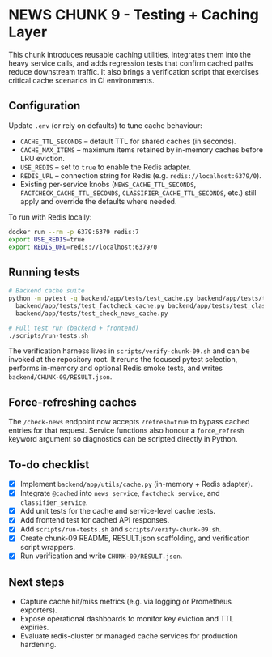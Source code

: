 # NEWS CHUNK 9 - Testing + Caching Layer

This chunk introduces reusable caching utilities, integrates them into the heavy service calls, and adds regression tests that confirm cached paths reduce downstream traffic. It also brings a verification script that exercises critical cache scenarios in CI environments.

## Configuration

Update `.env` (or rely on defaults) to tune cache behaviour:

- `CACHE_TTL_SECONDS` – default TTL for shared caches (in seconds).
- `CACHE_MAX_ITEMS` – maximum items retained by in-memory caches before LRU eviction.
- `USE_REDIS` – set to `true` to enable the Redis adapter.
- `REDIS_URL` – connection string for Redis (e.g. `redis://localhost:6379/0`).
- Existing per-service knobs (`NEWS_CACHE_TTL_SECONDS`, `FACTCHECK_CACHE_TTL_SECONDS`, `CLASSIFIER_CACHE_TTL_SECONDS`, etc.) still apply and override the defaults where needed.

To run with Redis locally:

```bash
docker run --rm -p 6379:6379 redis:7
export USE_REDIS=true
export REDIS_URL=redis://localhost:6379/0
```

## Running tests

```bash
# Backend cache suite
python -m pytest -q backend/app/tests/test_cache.py backend/app/tests/test_news_cache.py \
  backend/app/tests/test_factcheck_cache.py backend/app/tests/test_classifier_cache.py \
  backend/app/tests/test_check_news_cache.py

# Full test run (backend + frontend)
./scripts/run-tests.sh
```

The verification harness lives in `scripts/verify-chunk-09.sh` and can be invoked at the repository root. It reruns the focused pytest selection, performs in-memory and optional Redis smoke tests, and writes `backend/CHUNK-09/RESULT.json`.

## Force-refreshing caches

The `/check-news` endpoint now accepts `?refresh=true` to bypass cached entries for that request. Service functions also honour a `force_refresh` keyword argument so diagnostics can be scripted directly in Python.

## To-do checklist

- [x] Implement `backend/app/utils/cache.py` (in-memory + Redis adapter).
- [x] Integrate `@cached` into `news_service`, `factcheck_service`, and `classifier_service`.
- [x] Add unit tests for the cache and service-level cache tests.
- [x] Add frontend test for cached API responses.
- [x] Add `scripts/run-tests.sh` and `scripts/verify-chunk-09.sh`.
- [x] Create chunk-09 README, RESULT.json scaffolding, and verification script wrappers.
- [x] Run verification and write `CHUNK-09/RESULT.json`.

## Next steps

- Capture cache hit/miss metrics (e.g. via logging or Prometheus exporters).
- Expose operational dashboards to monitor key eviction and TTL expiries.
- Evaluate redis-cluster or managed cache services for production hardening.
